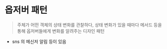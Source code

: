 # 옵저버 패턴
> 주체가 어떤 객체의 상태 변화를 관찰하다, 상태 변화가 있을 때마다 메서드 등을 통해 옵저버들에게 변화를 알려주는 디자인 패턴
> 
- sns 의 메신저 알림 등이 있음
